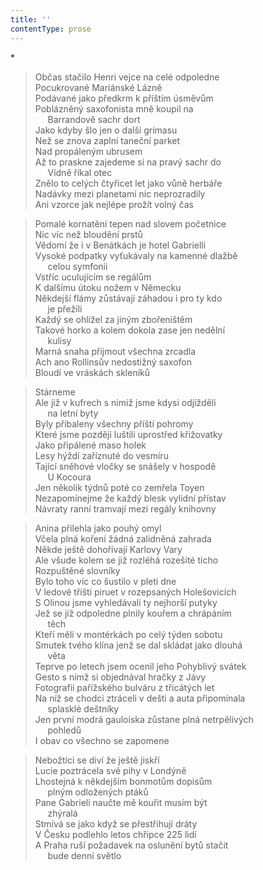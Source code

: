 ```yaml
---
title: ''
contentType: prose
---
```


\*

> Občas stačilo Henri vejce na celé odpoledne  
> Pocukrované Mariánské Lázně  
> Podávané jako předkrm k příštím úsměvům  
> Poblázněný saxofonista mně koupil na  
>      Barrandově sachr dort  
> Jako kdyby šlo jen o další grimasu  
> Než se znova zaplní taneční parket  
> Nad propáleným ubrusem  
> Až to praskne zajedeme si na pravý sachr do  
>      Vídně říkal otec  
> Znělo to celých čtyřicet let jako vůně herbáře  
> Nadávky mezi planetami nic neprozradily  
> Ani vzorce jak nejlépe prožít volný čas

> Pomalé kornatění tepen nad slovem početnice  
> Nic víc než bloudění prstů  
> Vědomí že i v Benátkách je hotel Gabrielli  
> Vysoké podpatky vyťukávaly na kamenné dlažbě  
>      celou symfonii  
> Vstříc uculujícím se regálům  
> K dalšímu útoku nožem v Německu  
> Někdejší flámy zůstávají záhadou i pro ty kdo  
>      je přežili  
> Každý se ohlížel za jiným zbořeništěm  
> Takové horko a kolem dokola zase jen nedělní  
>      kulisy  
> Marná snaha přijmout všechna zrcadla  
> Ach ano Rollinsův nedostižný saxofon  
> Bloudí ve vráskách skleníků

> Stárneme  
> Ale již v kufrech s nimiž jsme kdysi odjížděli  
>      na letní byty  
> Byly přibaleny všechny příští pohromy  
> Které jsme později luštili uprostřed křižovatky  
> Jako připálené maso holek  
> Lesy hýždí zaříznuté do vesmíru  
> Tající sněhové vločky se snášely v hospodě  
>      U Kocoura  
> Jen několik týdnů poté co zemřela Toyen  
> Nezapomínejme že každý blesk vylidní přístav  
> Návraty ranní tramvají mezi regály knihovny

> Anina přilehla jako pouhý omyl  
> Včela plná koření žádná zalidněná zahrada  
> Někde ještě dohořívají Karlovy Vary  
> Ale všude kolem se již rozléhá rozešité ticho  
> Rozpuštěné slovníky  
> Bylo toho víc co šustilo v pleti dne  
> V ledové tříšti piruet v rozepsaných Holešovicích  
> S Olinou jsme vyhledávali ty nejhorší putyky  
> Jež se již odpoledne plnily kouřem a chrápáním  
>      těch  
> Kteří měli v montérkách po celý týden sobotu  
> Smutek tvého klína jenž se dal skládat jako dlouhá  
>      věta  
> Teprve po letech jsem ocenil jeho Pohyblivý svátek  
> Gesto s nímž si objednával hračky z Jávy  
> Fotografii pařížského bulváru z třicátých let  
> Na níž se chodci ztráceli v dešti a auta připomínala  
>      splasklé deštníky  
> Jen první modrá gauloiska zůstane plná netrpělivých  
>      pohledů  
> I obav co všechno se zapomene

> Nebožtíci se diví že ještě jiskří  
> Lucie poztrácela své pihy v Londýně  
> Lhostejná k někdejším bonmotům dopisům  
>      plným odložených ptáků  
> Pane Gabrieli naučte mě kouřit musím být  
>      zhýralá  
> Stmívá se jako když se přestřihují dráty  
> V Česku podlehlo letos chřipce 225 lidí  
> A Praha ruší požadavek na oslunění bytů stačit  
>      bude denní světlo

